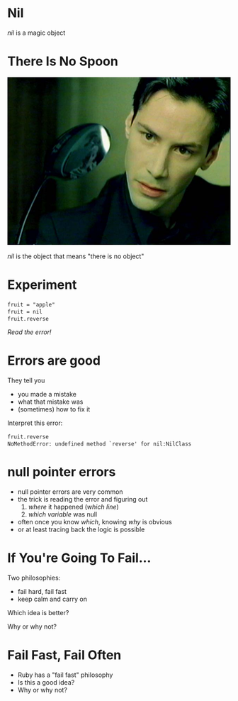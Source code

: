 # Nil

*nil* is a magic object

# There Is No Spoon

![](spoon.jpg)

*nil* is the object that means "there is no object"

# Experiment

    fruit = "apple"
    fruit = nil
    fruit.reverse

*Read the error!*

# Errors are good

They tell you

* you made a mistake
* what that mistake was
* (sometimes) how to fix it

Interpret this error:

    fruit.reverse
    NoMethodError: undefined method `reverse' for nil:NilClass

# null pointer errors

* null pointer errors are very common
* the trick is reading the error and figuring out
    1. *where* it happened (*which line*)
    2. *which variable* was null
* often once you know *which*, knowing *why* is obvious
* or at least tracing back the logic is possible

# If You're Going To Fail...

Two philosophies:

* fail hard, fail fast
* keep calm and carry on

Which idea is better?

Why or why not?

# Fail Fast, Fail Often

* Ruby has a "fail fast" philosophy
* Is this a good idea?
* Why or why not?

